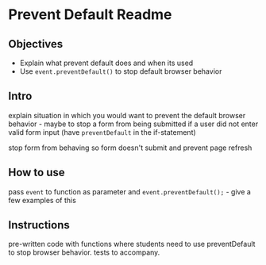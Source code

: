 # Prevent Default Readme

## Objectives
+ Explain what prevent default does and when its used
+ Use `event.preventDefault()` to stop default browser behavior

## Intro

explain situation in which you would want to prevent the default browser behavior - maybe to stop a form from being submitted if a user did not enter valid form input (have `preventDefault` in the if-statement)

stop form from behaving so form doesn't submit and prevent page refresh

## How to use

pass `event` to function as parameter and `event.preventDefault();` - give a few examples of this

## Instructions

pre-written code with functions where students need to use preventDefault to stop browser behavior. tests to accompany.